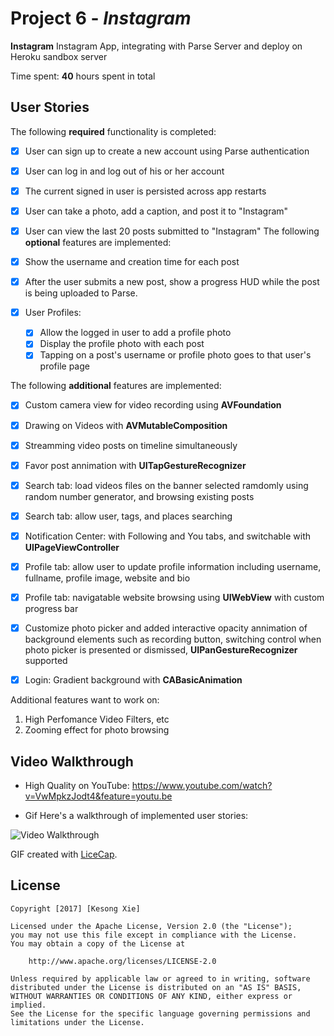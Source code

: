 # Project 6 - *Instagram*

**Instagram** Instagram App, integrating with Parse Server and deploy on Heroku sandbox server

Time spent: **40** hours spent in total

## User Stories

The following **required** functionality is completed:

- [x] User can sign up to create a new account using Parse authentication
- [x] User can log in and log out of his or her account
- [x] The current signed in user is persisted across app restarts
- [x] User can take a photo, add a caption, and post it to "Instagram"
- [x] User can view the last 20 posts submitted to "Instagram"
The following **optional** features are implemented:

- [x] Show the username and creation time for each post
- [x] After the user submits a new post, show a progress HUD while the post is being uploaded to Parse.
- [x] User Profiles:
   - [x] Allow the logged in user to add a profile photo
   - [x] Display the profile photo with each post
   - [x] Tapping on a post's username or profile photo goes to that user's profile page

The following **additional** features are implemented:

- [x] Custom camera view for video recording using **AVFoundation**
- [x] Drawing on Videos with **AVMutableComposition**
- [x] Streamming video posts on timeline simultaneously
- [x] Favor post annimation with **UITapGestureRecognizer**
- [x] Search tab: load videos files on the banner selected ramdomly using random number generator, and browsing existing posts
- [x] Search tab: allow user, tags, and places searching
- [x] Notification Center: with Following and You tabs, and switchable with **UIPageViewController**
- [x] Profile tab: allow user to update profile information including username, fullname, profile image, website and bio
- [x] Profile tab: navigatable website browsing using **UIWebView** with custom progress bar
- [x] Customize photo picker and added interactive opacity annimation of background elements such as recording button, switching control when photo picker is presented or dismissed, **UIPanGestureRecognizer** supported
- [x] Login: Gradient background with **CABasicAnimation**


Additional features want to work on: 
1. High Perfomance Video Filters, etc
2. Zooming effect for photo browsing

## Video Walkthrough 

- High Quality on YouTube:
https://www.youtube.com/watch?v=VwMpkzJodt4&feature=youtu.be

- Gif
Here's a walkthrough of implemented user stories:

<img src='https://github.com/kesongxie/CodePath-Instagram-week6/blob/master/Instagram/gif%20demo/Instagram-Demo.gif' title='Video Walkthrough' width='' alt='Video Walkthrough' />

GIF created with [LiceCap](http://www.cockos.com/licecap/).


## License

    Copyright [2017] [Kesong Xie]
    
    Licensed under the Apache License, Version 2.0 (the "License");
    you may not use this file except in compliance with the License.
    You may obtain a copy of the License at

        http://www.apache.org/licenses/LICENSE-2.0

    Unless required by applicable law or agreed to in writing, software
    distributed under the License is distributed on an "AS IS" BASIS,
    WITHOUT WARRANTIES OR CONDITIONS OF ANY KIND, either express or implied.
    See the License for the specific language governing permissions and
    limitations under the License.
